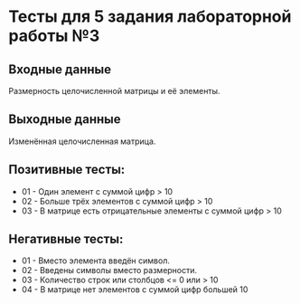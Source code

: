 ﻿# Тесты для 5 задания лабораторной работы №3

## Входные данные
Размерность целочисленной матрицы и её элементы.

## Выходные данные
Изменённая целочисленная матрица.

## Позитивные тесты:
- 01 - Один элемент с суммой цифр > 10
- 02 - Больше трёх элементов с суммой цифр > 10
- 03 - В матрице есть отрицательные элементы с суммой цифр > 10

## Негативные тесты:
- 01 - Вместо элемента введён символ.
- 02 - Введены символы вместо размерности.
- 03 - Количество строк или столбцов <= 0 или > 10
- 04 - В матрице нет элементов с суммой цифр большей 10
